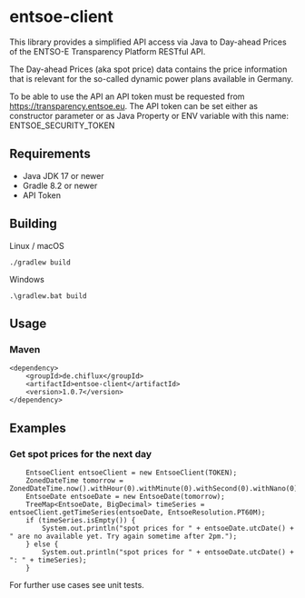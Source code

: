 # entsoe-client

This library provides a simplified API access via Java to Day-ahead Prices of
the ENTSO-E Transparency Platform RESTful API.

The Day-ahead Prices (aka spot price) data contains the price information that is 
relevant for the so-called dynamic power plans available in Germany.

To be able to use the API an API token must be requested from https://transparency.entsoe.eu.
The API token can be set either as constructor parameter or as
Java Property or ENV variable with this name: ENTSOE_SECURITY_TOKEN

## Requirements

- Java JDK 17 or newer
- Gradle 8.2 or newer
- API Token

## Building

Linux / macOS

    ./gradlew build

Windows

    .\gradlew.bat build

## Usage

### Maven 

    <dependency>
        <groupId>de.chiflux</groupId>
        <artifactId>entsoe-client</artifactId>
        <version>1.0.7</version>
    </dependency>

## Examples

### Get spot prices for the next day

        EntsoeClient entsoeClient = new EntsoeClient(TOKEN);
        ZonedDateTime tomorrow = ZonedDateTime.now().withHour(0).withMinute(0).withSecond(0).withNano(0).plusDays(1);
        EntsoeDate entsoeDate = new EntsoeDate(tomorrow);
        TreeMap<EntsoeDate, BigDecimal> timeSeries = entsoeClient.getTimeSeries(entsoeDate, EntsoeResolution.PT60M);
        if (timeSeries.isEmpty()) {
            System.out.println("spot prices for " + entsoeDate.utcDate() + " are no available yet. Try again sometime after 2pm.");
        } else {
            System.out.println("spot prices for " + entsoeDate.utcDate() + ": " + timeSeries);
        }

For further use cases see unit tests. 